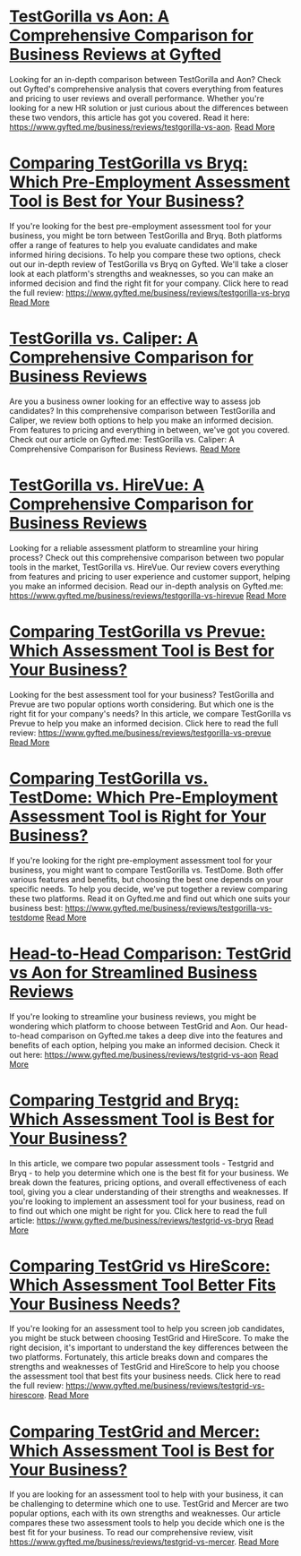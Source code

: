 # [TestGorilla vs Aon: A Comprehensive Comparison for Business Reviews at Gyfted](https://www.gyfted.me/business/reviews/testgorilla-vs-aon)

Looking for an in-depth comparison between TestGorilla and Aon? Check out Gyfted's comprehensive analysis that covers everything from features and pricing to user reviews and overall performance. Whether you're looking for a new HR solution or just curious about the differences between these two vendors, this article has got you covered. Read it here: https://www.gyfted.me/business/reviews/testgorilla-vs-aon. [Read More](https://www.gyfted.me/business/reviews/testgorilla-vs-aon)

# [Comparing TestGorilla vs Bryq: Which Pre-Employment Assessment Tool is Best for Your Business?](https://www.gyfted.me/business/reviews/testgorilla-vs-bryq)

If you're looking for the best pre-employment assessment tool for your business, you might be torn between TestGorilla and Bryq. Both platforms offer a range of features to help you evaluate candidates and make informed hiring decisions. To help you compare these two options, check out our in-depth review of TestGorilla vs Bryq on Gyfted. We'll take a closer look at each platform's strengths and weaknesses, so you can make an informed decision and find the right fit for your company. Click here to read the full review: https://www.gyfted.me/business/reviews/testgorilla-vs-bryq [Read More](https://www.gyfted.me/business/reviews/testgorilla-vs-bryq)

# [TestGorilla vs. Caliper: A Comprehensive Comparison for Business Reviews](https://www.gyfted.me/business/reviews/testgorilla-vs-caliper)

Are you a business owner looking for an effective way to assess job candidates? In this comprehensive comparison between TestGorilla and Caliper, we review both options to help you make an informed decision. From features to pricing and everything in between, we've got you covered. Check out our article on Gyfted.me: TestGorilla vs. Caliper: A Comprehensive Comparison for Business Reviews. [Read More](https://www.gyfted.me/business/reviews/testgorilla-vs-caliper)

# [TestGorilla vs. HireVue: A Comprehensive Comparison for Business Reviews](https://www.gyfted.me/business/reviews/testgorilla-vs-hirevue)

Looking for a reliable assessment platform to streamline your hiring process? Check out this comprehensive comparison between two popular tools in the market, TestGorilla vs. HireVue. Our review covers everything from features and pricing to user experience and customer support, helping you make an informed decision. Read our in-depth analysis on Gyfted.me: https://www.gyfted.me/business/reviews/testgorilla-vs-hirevue [Read More](https://www.gyfted.me/business/reviews/testgorilla-vs-hirevue)

# [Comparing TestGorilla vs Prevue: Which Assessment Tool is Best for Your Business?](https://www.gyfted.me/business/reviews/testgorilla-vs-prevue)

Looking for the best assessment tool for your business? TestGorilla and Prevue are two popular options worth considering. But which one is the right fit for your company's needs? In this article, we compare TestGorilla vs Prevue to help you make an informed decision. Click here to read the full review: https://www.gyfted.me/business/reviews/testgorilla-vs-prevue [Read More](https://www.gyfted.me/business/reviews/testgorilla-vs-prevue)

# [Comparing TestGorilla vs. TestDome: Which Pre-Employment Assessment Tool is Right for Your Business?](https://www.gyfted.me/business/reviews/testgorilla-vs-testdome)

If you're looking for the right pre-employment assessment tool for your business, you might want to compare TestGorilla vs. TestDome. Both offer various features and benefits, but choosing the best one depends on your specific needs. To help you decide, we've put together a review comparing these two platforms. Read it on Gyfted.me and find out which one suits your business best: https://www.gyfted.me/business/reviews/testgorilla-vs-testdome [Read More](https://www.gyfted.me/business/reviews/testgorilla-vs-testdome)

# [Head-to-Head Comparison: TestGrid vs Aon for Streamlined Business Reviews](https://www.gyfted.me/business/reviews/testgrid-vs-aon)

If you're looking to streamline your business reviews, you might be wondering which platform to choose between TestGrid and Aon. Our head-to-head comparison on Gyfted.me takes a deep dive into the features and benefits of each option, helping you make an informed decision. Check it out here: https://www.gyfted.me/business/reviews/testgrid-vs-aon [Read More](https://www.gyfted.me/business/reviews/testgrid-vs-aon)

# [Comparing Testgrid and Bryq: Which Assessment Tool is Best for Your Business?](https://www.gyfted.me/business/reviews/testgrid-vs-bryq)

In this article, we compare two popular assessment tools - Testgrid and Bryq - to help you determine which one is the best fit for your business. We break down the features, pricing options, and overall effectiveness of each tool, giving you a clear understanding of their strengths and weaknesses. If you're looking to implement an assessment tool for your business, read on to find out which one might be right for you. Click here to read the full article: https://www.gyfted.me/business/reviews/testgrid-vs-bryq [Read More](https://www.gyfted.me/business/reviews/testgrid-vs-bryq)

# [Comparing TestGrid vs HireScore: Which Assessment Tool Better Fits Your Business Needs?](https://www.gyfted.me/business/reviews/testgrid-vs-hirescore)

If you're looking for an assessment tool to help you screen job candidates, you might be stuck between choosing TestGrid and HireScore. To make the right decision, it's important to understand the key differences between the two platforms. Fortunately, this article breaks down and compares the strengths and weaknesses of TestGrid and HireScore to help you choose the assessment tool that best fits your business needs. Click here to read the full review: https://www.gyfted.me/business/reviews/testgrid-vs-hirescore. [Read More](https://www.gyfted.me/business/reviews/testgrid-vs-hirescore)

# [Comparing TestGrid and Mercer: Which Assessment Tool is Best for Your Business?](https://www.gyfted.me/business/reviews/testgrid-vs-mercer)

If you are looking for an assessment tool to help with your business, it can be challenging to determine which one to use. TestGrid and Mercer are two popular options, each with its own strengths and weaknesses. Our article compares these two assessment tools to help you decide which one is the best fit for your business. To read our comprehensive review, visit https://www.gyfted.me/business/reviews/testgrid-vs-mercer. [Read More](https://www.gyfted.me/business/reviews/testgrid-vs-mercer)


